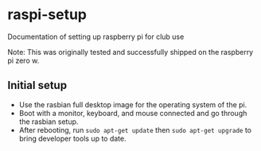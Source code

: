 # raspi-setup
Documentation of setting up raspberry pi for club use

Note: This was originally tested and successfully shipped on the raspberry pi zero w.

## Initial setup

- Use the rasbian full desktop image for the operating system of the pi.
- Boot with a monitor, keyboard, and mouse connected and go through the rasbian setup.
- After rebooting, run `sudo apt-get update` then `sudo apt-get upgrade` to bring developer tools up to date.
